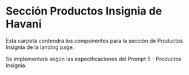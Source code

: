 
# Sección Productos Insignia de Havani

Esta carpeta contendrá los componentes para la sección de Productos Insignia de la landing page.

Se implementará según las especificaciones del Prompt 5 - Productos Insignia.
